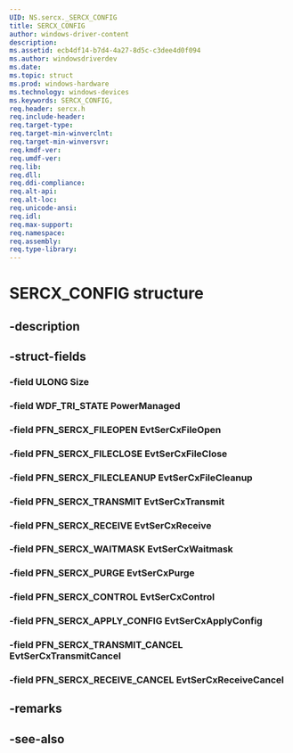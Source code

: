 ```yaml
---
UID: NS.sercx._SERCX_CONFIG
title: SERCX_CONFIG
author: windows-driver-content
description: 
ms.assetid: ecb4df14-b7d4-4a27-8d5c-c3dee4d0f094
ms.author: windowsdriverdev
ms.date: 
ms.topic: struct
ms.prod: windows-hardware
ms.technology: windows-devices
ms.keywords: SERCX_CONFIG, 
req.header: sercx.h
req.include-header:
req.target-type:
req.target-min-winverclnt:
req.target-min-winversvr:
req.kmdf-ver:
req.umdf-ver:
req.lib:
req.dll:
req.ddi-compliance:
req.alt-api:
req.alt-loc:
req.unicode-ansi:
req.idl:
req.max-support:
req.namespace:
req.assembly:
req.type-library:
---
```


# SERCX_CONFIG structure

## -description



## -struct-fields

### -field ULONG Size			
 	
### -field WDF_TRI_STATE PowerManaged			
 	
### -field PFN_SERCX_FILEOPEN EvtSerCxFileOpen			
 	
### -field PFN_SERCX_FILECLOSE EvtSerCxFileClose			
 	
### -field PFN_SERCX_FILECLEANUP EvtSerCxFileCleanup			
 	
### -field PFN_SERCX_TRANSMIT EvtSerCxTransmit			
 	
### -field PFN_SERCX_RECEIVE EvtSerCxReceive			
 	
### -field PFN_SERCX_WAITMASK EvtSerCxWaitmask			
 	
### -field PFN_SERCX_PURGE EvtSerCxPurge			
 	
### -field PFN_SERCX_CONTROL EvtSerCxControl			
 	
### -field PFN_SERCX_APPLY_CONFIG EvtSerCxApplyConfig			
 	
### -field PFN_SERCX_TRANSMIT_CANCEL EvtSerCxTransmitCancel			
 	
### -field PFN_SERCX_RECEIVE_CANCEL EvtSerCxReceiveCancel			
 	
## -remarks

## -see-also